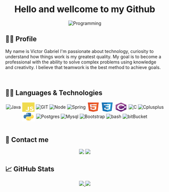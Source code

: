 <h1 align="center">Hello and wellcome to my Github</h1>

<div align="center">
  <img  alt="Programming" width="400" src="https://i.pinimg.com/originals/e4/26/70/e426702edf874b181aced1e2fa5c6cde.gif">
</div>

## 🙋‍♂️ Profile 
<div align="left">

<p>My name is Victor Gabriel I'm passionate about technology, curiosity to understand how things work is my greatest quality. My goal is to become a professional with the ability to solve complex problems using knowledge and creativity. I believe that teamwork is the best method to achieve goals.</p>
</div>


</br>

## 👨‍💻 Languages & Technologies 
<div align="center"> 
  <img align="center" alt="Java" height="30" width="40" src="https://cdn.jsdelivr.net/gh/devicons/devicon/icons/java/java-original.svg">
  <img align="center" alt="Js" height="30" width="40" src="https://raw.githubusercontent.com/devicons/devicon/master/icons/javascript/javascript-plain.svg">
  <img align="center" alt="GIT" height="30" width="40" src='https://cdn.jsdelivr.net/gh/devicons/devicon/icons/git/git-original.svg'>
  <img align="center" alt="Node" height="30" width="40" src="https://cdn.jsdelivr.net/gh/devicons/devicon/icons/nodejs/nodejs-original.svg">
  <img align="center" alt="Spring" height="30" width="40" src="https://cdn.jsdelivr.net/gh/devicons/devicon/icons/spring/spring-original.svg">
  <img align="center" alt="HTML" height="30" width="40" src="https://raw.githubusercontent.com/devicons/devicon/master/icons/html5/html5-original.svg">
  <img align="center" alt="CSS" height="30" width="40" src="https://raw.githubusercontent.com/devicons/devicon/master/icons/css3/css3-original.svg">
  <img align="center" alt="Csharp" height="30" width="40" src="https://raw.githubusercontent.com/devicons/devicon/master/icons/csharp/csharp-original.svg">
  <img align="center" alt="C" height="30" width="40" src="https://cdn.jsdelivr.net/gh/devicons/devicon/icons/c/c-original.svg">
  <img align="center" alt="Cplusplus" height="30" width="40" src="https://cdn.jsdelivr.net/gh/devicons/devicon/icons/cplusplus/cplusplus-original.svg">
  <img align="center" alt="Python" height="30" width="40" src="https://raw.githubusercontent.com/devicons/devicon/master/icons/python/python-original.svg">
  <img align="center" alt="Postgres" height="30" width="40" src="https://cdn.jsdelivr.net/gh/devicons/devicon/icons/postgresql/postgresql-original.svg">
  <img align="center" alt="Mysql" height="30" width="40" src="https://cdn.jsdelivr.net/gh/devicons/devicon/icons/mysql/mysql-original.svg">
  <img align="center" alt="Bootstrap" height="30" width="40" src="https://cdn.jsdelivr.net/gh/devicons/devicon/icons/bootstrap/bootstrap-plain.svg">
  <img align="center" alt="bash" height="30" width="40" src='https://cdn.jsdelivr.net/gh/devicons/devicon/icons/bash/bash-original.svg'>
  <img align="center" alt="bitBucket" height="30" width="40" src='https://cdn.jsdelivr.net/gh/devicons/devicon/icons/bitbucket/bitbucket-original.svg'>
</div> 

</br>

## 📱 Contact me 
<div align="center"> 
  <a href="https://www.linkedin.com/in/victorgabrielvcosta/" target="_blank"><img src="https://img.shields.io/badge/-LinkedIn-%230077B5?style=for-the-badge&logo=linkedin&logoColor=white" target="_blank"></a>
  <a href="mailto:victorjobs17@gmail.com"><img src="https://img.shields.io/badge/Microsoft_Outlook-0078D4?style=for-the-badge&logo=microsoft-outlook&logoColor=white" target="_blank"></a>

</div>


## 📈 GitHub Stats 
<div align="center">
  <a href="https://github.com/VictorGVC">
  <img height="180em" src="https://github-readme-stats.vercel.app/api?username=VictorGVC&show_icons=true&&theme=aura&count_private=true"/>
  <img height="180em" src="https://github-readme-stats.vercel.app/api/top-langs/?username=VictorGVC&layout=compact&langs_count=7&theme=aura"/>
  <!--<img height="180em" src="https://github-readme-stats.vercel.app/api/wakatime?username=VictorGVC&theme=aura&range=last_year"/> -->
</div>
